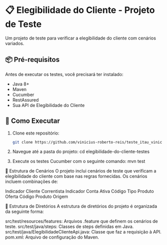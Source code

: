 # 📋 Elegibilidade do Cliente - Projeto de Teste

Um projeto de teste para verificar a elegibilidade do cliente com cenários variados.

## 📦 Pré-requisitos

Antes de executar os testes, você precisará ter instalado:

- Java 8+
- Maven
- Cucumber
- RestAssured
- Sua API de Elegibilidade do Cliente

## 🚀 Como Executar

1. Clone este repositório:

   ```bash
   git clone https://github.com/vinicius-roberto-reis/teste_itau_vinicius.git

2. Navegue até a pasta do projeto:
cd elegibilidade-do-cliente-testes

3. Execute os testes Cucumber com o seguinte comando:
mvn test

🧪 Estrutura de Cenários
O projeto inclui cenários de teste que verificam a elegibilidade do cliente com base nas regras fornecidas. Os cenários incluem combinações de:

Indicador Cliente Correntista
Indicador Conta Ativa
Código Tipo Produto Oferta
Código Produto Origem

📂 Estrutura de Diretórios
A estrutura de diretórios do projeto é organizada da seguinte forma:

src/test/resources/features: Arquivos .feature que definem os cenários de teste.
src/test/java/steps: Classes de steps definidas em Java.
src/test/java/ElegibilidadeClienteApi.java: Classe que faz a requisição à API.
pom.xml: Arquivo de configuração do Maven.
